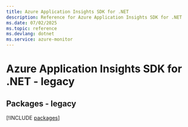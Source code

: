 ```yaml
---
title: Azure Application Insights SDK for .NET
description: Reference for Azure Application Insights SDK for .NET
ms.date: 07/02/2025
ms.topic: reference
ms.devlang: dotnet
ms.service: azure-monitor
---
```

# Azure Application Insights SDK for .NET - legacy
## Packages - legacy
[!INCLUDE [packages](application-insights-index.md)]